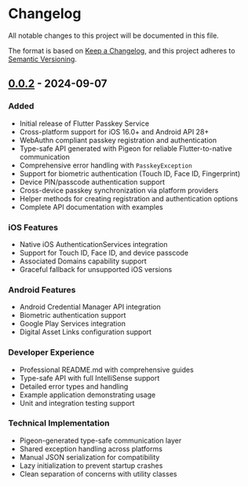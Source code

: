 # Changelog

All notable changes to this project will be documented in this file.

The format is based on [Keep a Changelog](https://keepachangelog.com/en/1.0.0/),
and this project adheres to [Semantic Versioning](https://semver.org/spec/v2.0.0.html).

## [0.0.2] - 2024-09-07

### Added
- Initial release of Flutter Passkey Service
- Cross-platform support for iOS 16.0+ and Android API 28+
- WebAuthn compliant passkey registration and authentication
- Type-safe API generated with Pigeon for reliable Flutter-to-native communication
- Comprehensive error handling with `PasskeyException`
- Support for biometric authentication (Touch ID, Face ID, Fingerprint)
- Device PIN/passcode authentication support
- Cross-device passkey synchronization via platform providers
- Helper methods for creating registration and authentication options
- Complete API documentation with examples

### iOS Features
- Native iOS AuthenticationServices integration
- Support for Touch ID, Face ID, and device passcode
- Associated Domains capability support
- Graceful fallback for unsupported iOS versions

### Android Features
- Android Credential Manager API integration
- Biometric authentication support
- Google Play Services integration
- Digital Asset Links configuration support

### Developer Experience
- Professional README.md with comprehensive guides
- Type-safe API with full IntelliSense support
- Detailed error types and handling
- Example application demonstrating usage
- Unit and integration testing support

### Technical Implementation
- Pigeon-generated type-safe communication layer
- Shared exception handling across platforms
- Manual JSON serialization for compatibility
- Lazy initialization to prevent startup crashes
- Clean separation of concerns with utility classes

[0.0.2]: https://github.com/minhtri1401/flutter_passkey_service/releases/tag/v0.0.2
